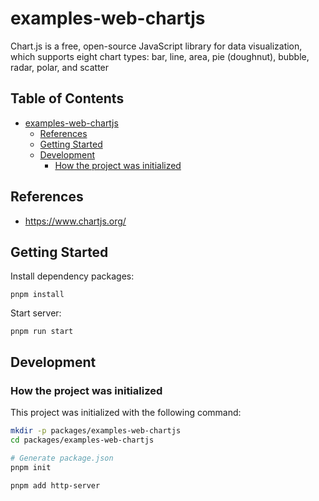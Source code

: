 # examples-web-chartjs

Chart.js is a free, open-source JavaScript library for data visualization, which supports eight chart types: bar, line, area, pie (doughnut), bubble, radar, polar, and scatter

## Table of Contents <!-- omit in toc -->

- [examples-web-chartjs](#examples-web-chartjs)
  - [References](#references)
  - [Getting Started](#getting-started)
  - [Development](#development)
    - [How the project was initialized](#how-the-project-was-initialized)

## References

- <https://www.chartjs.org/>

## Getting Started

Install dependency packages:

```shell
pnpm install
```

Start server:

```shell
pnpm run start
```

## Development

### How the project was initialized

This project was initialized with the following command:

```sh
mkdir -p packages/examples-web-chartjs
cd packages/examples-web-chartjs

# Generate package.json
pnpm init

pnpm add http-server
```
